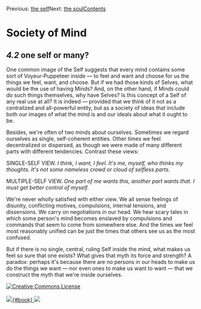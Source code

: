 <div class="chapnav">

<span class="prev">Previous: [the self](./som-4.1.html)</span><span
class="next">Next: [the soul](./som-4.3.html)</span><span
class="contents">[Contents](index.html)</span>
<div class="titlebar">

Society of Mind
===============

</div>

</div>

*4.2* one self or many?
-----------------------

One common image of the Self suggests that every mind contains some sort
of Voyeur-Puppeteer inside — to feel and want and choose for us the
things we feel, want, and choose. But if we had those kinds of Selves,
what would be the use of having Minds? And, on the other hand, if Minds
could do such things themselves, why have Selves? Is this concept of a
Self of any real use at all? It is indeed — provided that we think of it
not as a centralized and all-powerful entity, but as a society of ideas
that include both our images of what the mind is and our ideals about
what it ought to be.

Besides, we're often of two minds about ourselves. Sometimes we regard
ourselves as single, self-coherent entities. Other times we feel
decentralized or dispersed, as though we were made of many different
parts with different tendencies. Contrast these views:

SINGLE-SELF VIEW. *I think, I want, I feel. It's me, myself, who thinks
my thoughts. It's not some nameless crowd or cloud of selfless parts.*

MULTIPLE-SELF VIEW. *One part of me wants this, another part wants that.
I must get better control of myself.*

We're never wholly satisfied with either view. We all sense feelings of
disunity, conflicting motives, compulsions, internal tensions, and
dissensions. We carry on negotiations in our head. We hear scary tales
in which some person's mind becomes enslaved by compulsions and commands
that seem to come from somewhere else. And the times we feel most
reasonably unified can be just the times that others see us as the most
confused.

But if there is no single, central, ruling Self inside the mind, what
makes us feel so sure that one exists? What gives that myth its force
and strength? A paradox: perhaps it's because there are no persons in
our heads to make us do the things we want — nor even ones to make us
want to want — that we construct the myth that we're inside ourselves.

<div class="footer">

[![Creative Commons
License](http://i.creativecommons.org/l/by-nc-sa/3.0/80x15.png)](http://creativecommons.org/licenses/by-nc-sa/3.0/deed.en_US)\
\
[![](./images/som_book.jpeg){#book}
![](./images/a_logo_17.gif)](http://www.amazon.com/gp/product/0671657135?ie=UTF8&camp=1789&creativeASIN=0671657135&linkCode=xm2&tag=marvinminsky)

</div>
